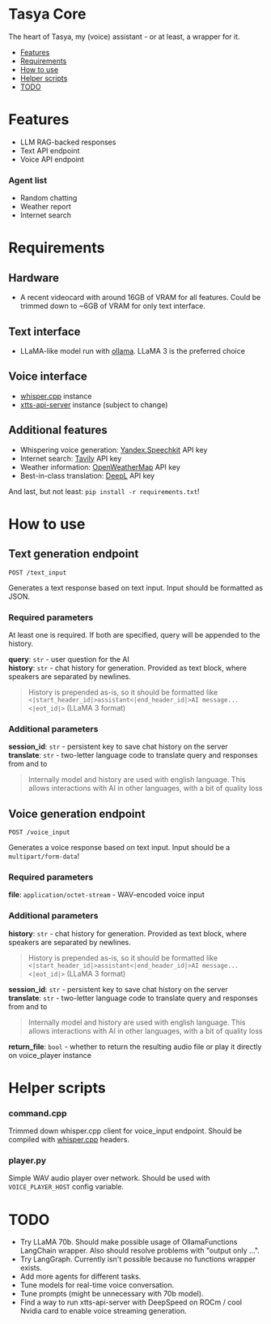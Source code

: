 # Tasya Core
The heart of Tasya, my (voice) assistant - or at least, a wrapper for it.

 - [Features](#features)
 - [Requirements](#requirements)
 - [How to use](#how-to-use)
 - [Helper scripts](#helper-scripts)
 - [TODO](#todo)

# Features
 - LLM RAG-backed responses
 - Text API endpoint
 - Voice API endpoint

### Agent list
 - Random chatting
 - Weather report
 - Internet search

# Requirements
## Hardware
 - A recent videocard with around 16GB of VRAM for all features. Could be trimmed down to ~6GB of VRAM for only text interface.

## Text interface
 - LLaMA-like model run with [ollama](https://github.com/ollama/ollama). LLaMA 3 is the preferred choice

## Voice interface
 - [whisper.cpp](https://github.com/ggerganov/whisper.cpp) instance
 - [xtts-api-server](https://github.com/daswer123/xtts-api-server) instance (subject to change)

## Additional features
 - Whispering voice generation: [Yandex.Speechkit](https://yandex.cloud/ru/services/speechkit) API key
 - Internet search: [Tavily](https://tavily.com/) API key
 - Weather information: [OpenWeatherMap](https://openweathermap.org/api) API key
 - Best-in-class translation: [DeepL](https://www.deepl.com/pro-api) API key

And last, but not least: `pip install -r requirements.txt`!

# How to use
## Text generation endpoint
```
POST /text_input
```
Generates a text response based on text input. Input should be formatted as JSON.
### Required parameters
At least one is required. If both are specified, query will be appended to the history.

**query**: `str` - user question for the AI  
**history**: `str` - chat history for generation. Provided as text block, where speakers are separated by newlines.
> History is prepended as-is, so it should be formatted like `<|start_header_id|>assistant<|end_header_id|>AI message...<|eot_id|>` (LLaMA 3 format)
### Additional parameters
**session_id**: `str` - persistent key to save chat history on the server  
**translate**: `str` - two-letter language code to translate query and responses from and to
> Internally model and history are used with english language. This allows interactions with AI in other languages, with a bit of quality loss

## Voice generation endpoint
```
POST /voice_input
```
Generates a voice response based on text input. Input should be a `multipart/form-data`!
### Required parameters
**file**: `application/octet-stream` - WAV-encoded voice input  
### Additional parameters
**history**: `str` - chat history for generation. Provided as text block, where speakers are separated by newlines.
> History is prepended as-is, so it should be formatted like `<|start_header_id|>assistant<|end_header_id|>AI message...<|eot_id|>` (LLaMA 3 format)

**session_id**: `str` - persistent key to save chat history on the server  
**translate**: `str` - two-letter language code to translate query and responses from and to
> Internally model and history are used with english language. This allows interactions with AI in other languages, with a bit of quality loss  

**return_file**: `bool` - whether to return the resulting audio file or play it directly on voice_player instance

# Helper scripts
### command.cpp
Trimmed down whisper.cpp client for voice_input endpoint. Should be compiled with [whisper.cpp](https://github.com/ggerganov/whisper.cpp) headers.
### player.py
Simple WAV audio player over network. Should be used with `VOICE_PLAYER_HOST` config variable.

# TODO
 - Try LLaMA 70b. Should make possible usage of OllamaFunctions LangChain wrapper. Also should resolve problems with "output only ...".
 - Try LangGraph. Currently isn't possible because no functions wrapper exists.
 - Add more agents for different tasks.
 - Tune models for real-time voice conversation.
 - Tune prompts (might be unnecessary with 70b model).
 - Find a way to run xtts-api-server with DeepSpeed on ROCm / cool Nvidia card to enable voice streaming generation.
